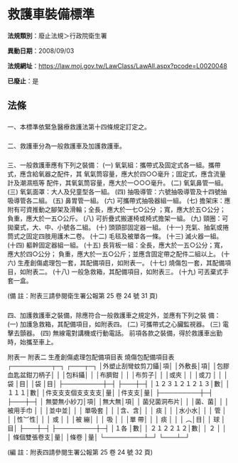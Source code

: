 # 救護車裝備標準

**法規類別**：廢止法規＞行政院衛生署

**異動日期**：2008/09/03  

**法規網址**：https://law.moj.gov.tw/LawClass/LawAll.aspx?pcode=L0020048

**已廢止**：是



## 法條
##### 
一、本標準依緊急醫療救護法第十四條規定訂定之。


##### 
二、救護車分為一般救護車及加護救護車。


##### 
三、一般救護車應有下列之裝備：
 (一) 氧氣組：攜帶式及固定式各一組。攜帶式，應含給氧器之配件，其
      氧氣筒容量，應大於四○○毫升；固定式，應含流量計及潮濕瓶等
      配件，其氧氣筒容量，應大於一○○○毫升。
 (二) 氧氣鼻管一組。
 (三) 氧氣面罩：大人及兒童型各一組。
 (四) 抽吸導管：六號抽吸導管及十四號抽吸導管各二組。
 (五) 鼻胃管一組。
 (六) 可攜帶式抽吸器組一組。
 (七) 擔架床：應附有可資推動之腳架及滑輪；全長，應大於一七○公分
      ；寬，應大於五○公分；負重，應大於一五○公斤。
 (八) 可折疊式搬運椅或椅式擔架一組。
 (九) 頸圈：可拋棄式，大、中、小號各二組。
 (十) 頭頸部固定器一組。
 (十一) 充氣、抽氣或捲筒式之固定四肢用護木二卷。
 (十二) 毛毯及被單各一條。
 (十三) 滅火器一組。
 (十四) 軀幹固定器組一組。
 (十五) 長背板一組：全長，應大於一五○公分；寬，應大於四○公分；
        負重，應大於一五○公斤；並應含固定帶之配件二組以上。
 (十六) 生產創傷處理包一套，其配備項目，如附表一。
 (十七) 燒傷包一套，其配備項目，如附表二。
 (十八) 一般急救箱，其配備項目，如附表三。
 (十九) 可丟棄式手套一盒。

 (備      註：附表三請參閱衛生署公報第 25 卷 24 號 31 頁)

##### 
四、加護救護車之裝備，除應符合一般救護車之規定外，並應有下列之裝
    備：
 (一) 加護急救箱，其配備項目，如附表四。
 (二) 可攜帶式之心臟監視器。
 (三) 電擊去顫器。
 (四) 無線電對講機或行動電話。
    前項各款之裝備，得於救護車出勤時，始攜至車上。

附表一                         附表二
生產創傷處理包配備項目表       燒傷包配備項目表
┌─────────┬─┐    ┌───┬─┐
│外塑止刮彎蚊剪刀鑷│項│    │外敷長│項│
│包膠血匙盆鉗刀柄子│  │    │包料鑷│  │
│布臍鉗            │  │    │布剪子│  │
│或夾              │  │    │或刀  │  │
│袋                │目│    │袋    │目│
├─────────┼─┤    ├───┼─┤
│１２３１２１２１３│數│    │１１１│數│
│件支支支個支支支支│量│    │件支支│量│
├─────────┼─┤    ├───┼─┤
│      無嬰無小紗刀│項│    │無大無│項│
│      菌兒菌洞布片│  │    │菌、菌│  │
│      被用手巾    │  │    │並中並│  │
│      單吸套      │  │    │含、含│  │
│        痰        │  │    │水小水│  │
│        管        │  │    │性︶性│  │
│        或        │  │    │被  繃│  │
│        吸        │  │    │單  帶│  │
│        痰        │  │    │    ︵│目│
│        球        │目│    ├───┼─┤
├─────────┼─┤    │１各  │數│
│      ２１２２１２│數│    │  ２  │  │
│      條個雙張卷支│量│    │條卷  │量│
└─────────┴─┘    └───┴─┘

 (編      註：附表四請參閱生署公報第 25 卷 24 號 32 頁)



